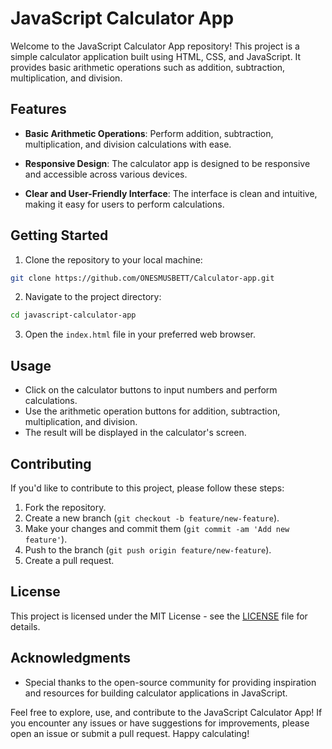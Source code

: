 # JavaScript Calculator App

Welcome to the JavaScript Calculator App repository! This project is a simple calculator application built using HTML, CSS, and JavaScript. It provides basic arithmetic operations such as addition, subtraction, multiplication, and division.

## Features

- **Basic Arithmetic Operations**: Perform addition, subtraction, multiplication, and division calculations with ease.

- **Responsive Design**: The calculator app is designed to be responsive and accessible across various devices.

- **Clear and User-Friendly Interface**: The interface is clean and intuitive, making it easy for users to perform calculations.

## Getting Started

1. Clone the repository to your local machine:

```bash
git clone https://github.com/ONESMUSBETT/Calculator-app.git
```

2. Navigate to the project directory:

```bash
cd javascript-calculator-app
```

3. Open the `index.html` file in your preferred web browser.

## Usage

- Click on the calculator buttons to input numbers and perform calculations.
- Use the arithmetic operation buttons for addition, subtraction, multiplication, and division.
- The result will be displayed in the calculator's screen.

## Contributing

If you'd like to contribute to this project, please follow these steps:

1. Fork the repository.
2. Create a new branch (`git checkout -b feature/new-feature`).
3. Make your changes and commit them (`git commit -am 'Add new feature'`).
4. Push to the branch (`git push origin feature/new-feature`).
5. Create a pull request.

## License

This project is licensed under the MIT License - see the [LICENSE](LICENSE) file for details.

## Acknowledgments

- Special thanks to the open-source community for providing inspiration and resources for building calculator applications in JavaScript.

Feel free to explore, use, and contribute to the JavaScript Calculator App! If you encounter any issues or have suggestions for improvements, please open an issue or submit a pull request. Happy calculating!
